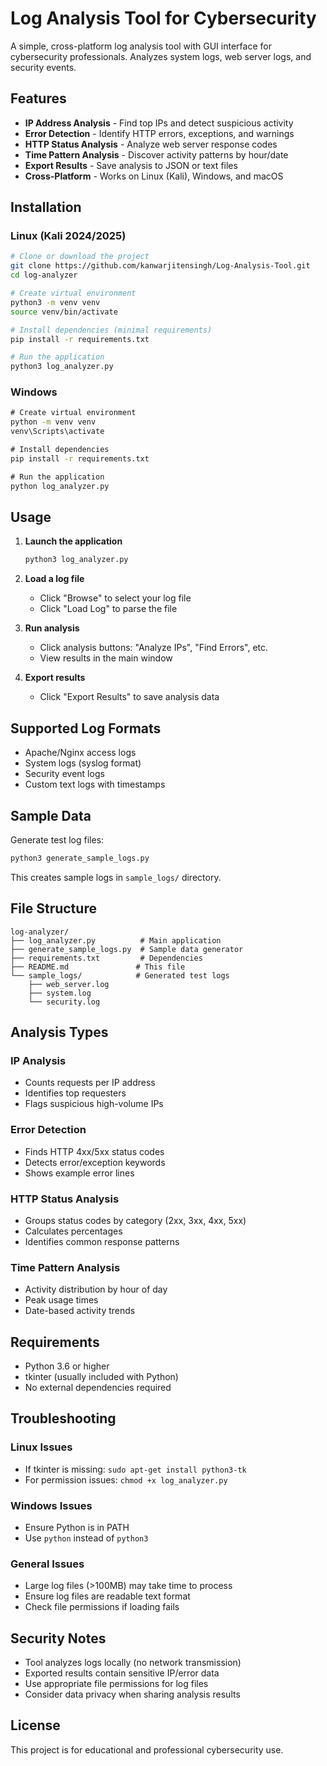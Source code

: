 # Log Analysis Tool for Cybersecurity

A simple, cross-platform log analysis tool with GUI interface for cybersecurity professionals. Analyzes system logs, web server logs, and security events.

## Features

- **IP Address Analysis** - Find top IPs and detect suspicious activity
- **Error Detection** - Identify HTTP errors, exceptions, and warnings  
- **HTTP Status Analysis** - Analyze web server response codes
- **Time Pattern Analysis** - Discover activity patterns by hour/date
- **Export Results** - Save analysis to JSON or text files
- **Cross-Platform** - Works on Linux (Kali), Windows, and macOS

## Installation

### Linux (Kali 2024/2025)

```bash
# Clone or download the project
git clone https://github.com/kanwarjitensingh/Log-Analysis-Tool.git
cd log-analyzer

# Create virtual environment
python3 -m venv venv
source venv/bin/activate

# Install dependencies (minimal requirements)
pip install -r requirements.txt

# Run the application
python3 log_analyzer.py
```

### Windows

```cmd
# Create virtual environment
python -m venv venv
venv\Scripts\activate

# Install dependencies
pip install -r requirements.txt

# Run the application
python log_analyzer.py
```

## Usage

1. **Launch the application**
   ```bash
   python3 log_analyzer.py
   ```

2. **Load a log file**
   - Click "Browse" to select your log file
   - Click "Load Log" to parse the file

3. **Run analysis**
   - Click analysis buttons: "Analyze IPs", "Find Errors", etc.
   - View results in the main window

4. **Export results**
   - Click "Export Results" to save analysis data

## Supported Log Formats

- Apache/Nginx access logs
- System logs (syslog format)
- Security event logs
- Custom text logs with timestamps

## Sample Data

Generate test log files:

```bash
python3 generate_sample_logs.py
```

This creates sample logs in `sample_logs/` directory.

## File Structure

```
log-analyzer/
├── log_analyzer.py          # Main application
├── generate_sample_logs.py  # Sample data generator
├── requirements.txt         # Dependencies
├── README.md               # This file
└── sample_logs/            # Generated test logs
    ├── web_server.log
    ├── system.log
    └── security.log
```

## Analysis Types

### IP Analysis
- Counts requests per IP address
- Identifies top requesters
- Flags suspicious high-volume IPs

### Error Detection  
- Finds HTTP 4xx/5xx status codes
- Detects error/exception keywords
- Shows example error lines

### HTTP Status Analysis
- Groups status codes by category (2xx, 3xx, 4xx, 5xx)
- Calculates percentages
- Identifies common response patterns

### Time Pattern Analysis
- Activity distribution by hour of day
- Peak usage times
- Date-based activity trends

## Requirements

- Python 3.6 or higher
- tkinter (usually included with Python)
- No external dependencies required

## Troubleshooting

### Linux Issues
- If tkinter is missing: `sudo apt-get install python3-tk`
- For permission issues: `chmod +x log_analyzer.py`

### Windows Issues  
- Ensure Python is in PATH
- Use `python` instead of `python3`

### General Issues
- Large log files (>100MB) may take time to process
- Ensure log files are readable text format
- Check file permissions if loading fails

## Security Notes

- Tool analyzes logs locally (no network transmission)
- Exported results contain sensitive IP/error data
- Use appropriate file permissions for log files
- Consider data privacy when sharing analysis results

## License

This project is for educational and professional cybersecurity use.
